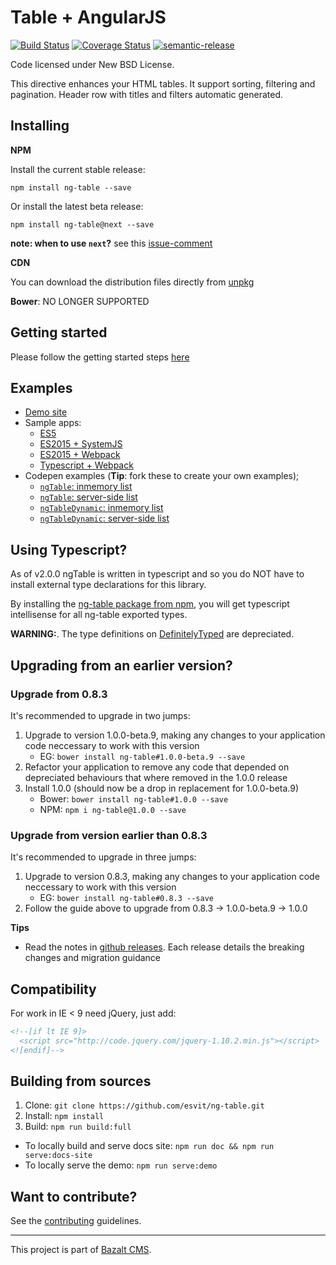 Table + AngularJS
=================
[![Build Status](https://travis-ci.org/esvit/ng-table.svg)](https://travis-ci.org/esvit/ng-table) [![Coverage Status](https://coveralls.io/repos/esvit/ng-table/badge.png)](https://coveralls.io/r/esvit/ng-table)
[![semantic-release](https://img.shields.io/badge/%20%20%F0%9F%93%A6%F0%9F%9A%80-semantic--release-e10079.svg)](https://github.com/semantic-release/semantic-release)

Code licensed under New BSD License.

This directive enhances your HTML tables. It support sorting, filtering and pagination.
Header row with titles and filters automatic generated.


## Installing

**NPM**

Install the current stable release:
```
npm install ng-table --save
```
Or install the latest beta release:
```
npm install ng-table@next --save
```

**note: when to use `next`?** see this [issue-comment](https://github.com/esvit/ng-table/issues/953#issuecomment-270905068)

**CDN**

You can download the distribution files directly from [unpkg](https://unpkg.com/ng-table/bundles/)

**Bower**: NO LONGER SUPPORTED


## Getting started

Please follow the getting started steps [here](http://ng-table.com/)


## Examples

* [Demo site](http://ng-table.com/)
* Sample apps:
    * [ES5](demo-apps/es5/readme.md)
    * [ES2015 + SystemJS](demo-apps/es6-systemjs/readme.md)
    * [ES2015 + Webpack](demo-apps/es6-webpack/readme.md)
    * [Typescript + Webpack](demo-apps/ts-webpack/readme.md)
* Codepen examples (**Tip**: fork these to create your own examples);
    * [`ngTable`: inmemory list](http://codepen.io/christianacca/pen/VLqVeo?editors=101)
    * [`ngTable`: server-side list](http://codepen.io/christianacca/pen/VLqqjP?editors=101)
    * [`ngTableDynamic`: inmemory list](http://codepen.io/christianacca/pen/jPxgzY?editors=101)
    * [`ngTableDynamic`: server-side list](http://codepen.io/christianacca/pen/JdwwrR/?editors=101)


## Using Typescript?

As of v2.0.0 ngTable is written in typescript and so you do NOT have to install external type declarations for this library.

By installing the [ng-table package from npm](https://www.npmjs.com/package/ng-table), you will get typescript intellisense for all ng-table exported types.

**WARNING:**. The type definitions on [DefinitelyTyped](https://github.com/DefinitelyTyped/DefinitelyTyped/tree/master/ng-table) are depreciated.


## Upgrading from an earlier version?

### Upgrade from 0.8.3

It's recommended to upgrade in two jumps:

1. Upgrade to version 1.0.0-beta.9, making any changes to your application code neccessary to work with this version
    * EG: `bower install ng-table#1.0.0-beta.9 --save`
2. Refactor your application to remove any code that depended on depreciated behaviours that where removed in the 1.0.0 release
3. Install 1.0.0 (should now be a drop in replacement for 1.0.0-beta.9)
    * Bower: `bower install ng-table#1.0.0 --save`
    * NPM: `npm i ng-table@1.0.0 --save`


### Upgrade from version earlier than 0.8.3

It's recommended to upgrade in three jumps:

1. Upgrade to version 0.8.3, making any changes to your application code neccessary to work with this version
    * EG: `bower install ng-table#0.8.3 --save`
3. Follow the guide above to upgrade from 0.8.3 -> 1.0.0-beta.9 -> 1.0.0

**Tips**
* Read the notes in [github releases](https://github.com/esvit/ng-table/releases). Each release details the breaking changes and migration guidance


## Compatibility

For work in IE < 9 need jQuery, just add:
```html
<!--[if lt IE 9]>
  <script src="http://code.jquery.com/jquery-1.10.2.min.js"></script>
<![endif]-->
```


## Building from sources

1. Clone: `git clone https://github.com/esvit/ng-table.git`
2. Install: `npm install` 
3. Build: `npm run build:full`

* To locally build and serve docs site: `npm run doc && npm run serve:docs-site`
* To locally serve the demo: `npm run serve:demo`


## Want to contribute?

See the [contributing](CONTRIBUTING.md) guidelines.

---

This project is part of [Bazalt CMS](http://bazalt-cms.com/).

